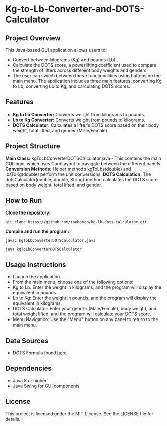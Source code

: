 # Kg-to-Lb-Converter-and-DOTS-Calculator
## Project Overview
This Java-based GUI application allows users to:
- Convert between kilograms (Kg) and pounds (Lb).
- Calculate the DOTS score, a powerlifting coefficient used to compare the strength of lifters across different body weights and genders.
- The user can switch between these functionalities using buttons on the main menu. The application includes three main features: converting Kg to Lb, converting Lb to Kg, and 
  calculating DOTS scores.

## Features
- **Kg to Lb Converter:** Converts weight from kilograms to pounds.
- **Lb to Kg Converter:** Converts weight from pounds to kilograms.
- **DOTS Calculator:** Calculates a lifter’s DOTS score based on their body weight, total lifted, and gender (Male/Female).
  
## Project Structure
**Main Class:** kgToLbConverterDOTSCalculator.java - This contains the main GUI logic, which uses CardLayout to navigate between the different panels.
**Conversion Methods:** Helper methods kgToLbs(double) and lbsToKg(double) perform the unit conversions.
**DOTS Calculation:** The dotsCalculator(double, double, String) method calculates the DOTS score based on body weight, total lifted, and gender.

## How to Run
**Clone the repository:**

`git clone https://github.com/taehomoo/kg-lb-dots-calculator.git`

**Compile and run the program:**

`javac kgToLbConverterDOTSCalculator.java`

`java kgToLbConverterDOTSCalculator`

## Usage Instructions
- Launch the application.
- From the main menu, choose one of the following options:
- Kg to Lb: Enter the weight in kilograms, and the program will display the equivalent in pounds.
- Lb to Kg: Enter the weight in pounds, and the program will display the equivalent in kilograms.
- DOTS Calculator: Enter your gender (Male/Female), body weight, and total weight lifted, and the program will calculate your DOTS score.
- Menu Navigation: Use the "Menu" button on any panel to return to the main menu.

## Data Sources
- DOTS Formula found [here](https://www.powerlifting.sport/fileadmin/ipf/data/ipf-formula/Models_Evaluation-I-2020.pdf)
  
## Dependencies
- Java 8 or higher
- Java Swing for GUI components

## License
This project is licensed under the MIT License. See the LICENSE file for details.

